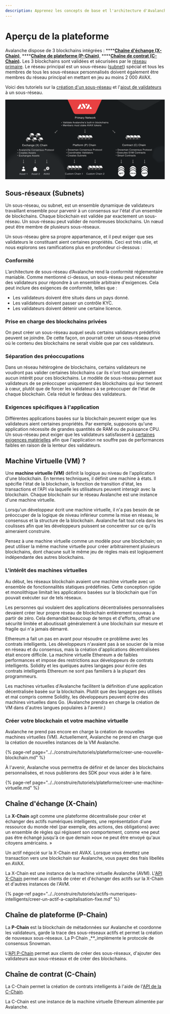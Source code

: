 ```yaml
---
description: Apprenez les concepts de base et l'architecture d'Avalanche
---
```


# Aperçu de la plateforme

Avalanche dispose de 3 blockchains intégrées : ****[**Chaîne d'échange \(X-Chain\)**](./#chaine-dechange-x-chain), ****[**Chaîne de plateforme \(P-Chain**](./#chaine-de-plateforme-p-chain)**\)**, ****[**Chaîne de contrat \(C-Chain\)**](./#chaine-de-contrat-c-chain)**.** Les 3 blockchains sont validées et sécurisées par le [réseau primaire](http://support.avalabs.org/en/articles/4135650-what-is-the-primary-network). Le réseau principal est un sous-réseau \([subnet](http://support.avalabs.org/en/articles/4064861-what-is-a-subnetwork-subnet)\) spécial et tous les membres de tous les sous-réseaux personnalisés doivent également être membres du réseau principal en mettant en jeu au moins 2 000 AVAX.

Voici des tutoriels sur la [création d'un sous-réseau](../../construire/tutoriels/plateforme/creer-un-sous-reseau-subnet.md) et l'[ajout de validateurs](../../construire/tutoriels/noeuds-et-mise-en-jeu/ajouter-un-validateur.md) à un sous-réseau.

![](../../.gitbook/assets/image%20%281%29.png)

## Sous-réseaux \(Subnets\)

Un sous-réseau, ou subnet, est un ensemble dynamique de validateurs travaillant ensemble pour parvenir à un consensus sur l'état d'un ensemble de blockchains. Chaque blockchain est validée par exactement un sous-réseau. Un sous-réseau peut valider de nombreuses blockchains. Un nœud peut être membre de plusieurs sous-réseaux.

Un sous-réseau gère sa propre appartenance, et il peut exiger que ses validateurs le constituant aient certaines propriétés. Ceci est très utile, et nous explorons ses ramifications plus en profondeur ci-dessous :

### Conformité

L’architecture de sous-réseau d’Avalanche rend la conformité réglementaire maniable. Comme mentionné ci-dessus, un sous-réseau peut nécessiter des validateurs pour répondre à un ensemble arbitraire d'exigences. Cela peut inclure des exigences de conformité, telles que :

* Les validateurs doivent être situés dans un pays donné.
* Les validateurs doivent passer un contrôle KYC.
* Les validateurs doivent détenir une certaine licence.

### Prise en charge des blockchains privées

On peut créer un sous-réseau auquel seuls certains validateurs prédéfinis peuvent se joindre. De cette façon, on pourrait créer un sous-réseau privé où le contenu des blockchains ne serait visible que par ces validateurs.

### Séparation des préoccupations

Dans un réseau hétérogène de blockchains, certains validateurs ne voudront pas valider certaines blockchains car ils n'ont tout simplement aucun intérêt pour ces blockchains. Le modèle de sous-réseau permet aux validateurs de se préoccuper uniquement des blockchains qui leur tiennent à cœur, plutôt que de forcer les validateurs à se préoccuper de l'état de chaque blockchain. Cela réduit le fardeau des validateurs.

### Exigences spécifiques à l'application

Différentes applications basées sur la blockchain peuvent exiger que les validateurs aient certaines propriétés. Par exemple, supposons qu'une application nécessite de grandes quantités de RAM ou de puissance CPU. Un sous-réseau peut exiger que les validateurs satisfassent à [certaines exigences matérielles](http://support.avalabs.org/en/articles/4064879-technical-requirements-for-running-a-validator-node-on-avalanche) afin que l'application ne souffre pas de performances faibles en raison de la lenteur des validateurs.

## Machine Virtuelle \(VM\) ?

Une **machine virtuelle \(VM\)** définit la logique au niveau de l'application d'une blockchain. En termes techniques, il définit une machine à états. Il spécifie l'état de la blockchain, la fonction de transition d'état, les transactions et l'API via laquelle les utilisateurs peuvent interagir avec la blockchain. Chaque blockchain sur le réseau Avalanche est une instance d'une machine virtuelle.

Lorsqu'un développeur écrit une machine virtuelle, il n'a pas besoin de se préoccuper de la logique de niveau inférieur comme la mise en réseau, le consensus et la structure de la blockchain. Avalanche fait tout cela dans les coulisses afin que les développeurs puissent se concentrer sur ce qu'ils aimeraient construire.

Pensez à une machine virtuelle comme un modèle pour une blockchain; on peut utiliser la même machine virtuelle pour créer arbitrairement plusieurs blockchains, dont chacune suit le même jeu de règles mais est logiquement indépendante des autres blockchains.

### L'intérêt des machines virtuelles

Au début, les réseaux blockchain avaient une machine virtuelle avec un ensemble de fonctionnalités statiques prédéfinies. Cette conception rigide et monolithique limitait les applications basées sur la blockchain que l'on pouvait exécuter sur de tels réseaux.

Les personnes qui voulaient des applications décentralisées personnalisées devaient créer leur propre réseau de blockchain entièrement nouveau à partir de zéro. Cela demandait beaucoup de temps et d'efforts, offrait une sécurité limitée et aboutissait généralement à une blockchain sur mesure et fragile qui n'a jamais démarré.

Ethereum a fait un pas en avant pour résoudre ce problème avec les contrats intelligents. Les développeurs n'avaient pas à se soucier de la mise en réseau et du consensus, mais la création d'applications décentralisées était encore difficile. La machine virtuelle Ethereum a de faibles performances et impose des restrictions aux développeurs de contrats intelligents. Solidity et les quelques autres langages pour écrire des contrats intelligents Ethereum ne sont pas familiers à la plupart des programmeurs.

Les machines virtuelles d'Avalanche facilitent la définition d'une application décentralisée basée sur la blockchain. Plutôt que des langages peu utilisés et mal compris comme Solidity, les développeurs peuvent écrire des machines virtuelles dans Go. \(Avalanche prendra en charge la création de VM dans d'autres langues populaires à l'avenir.\)

### Créer votre blockchain et votre machine virtuelle

Avalanche ne prend pas encore en charge la création de nouvelles machines virtuelles \(VM\). Actuellement, Avalanche ne prend en charge que la création de nouvelles instances de la VM Avalanche.

{% page-ref page="../../construire/tutoriels/plateforme/creer-une-nouvelle-blockchain.md" %}

À l'avenir, Avalanche vous permettra de définir et de lancer des blockchains personnalisées, et nous publierons des SDK pour vous aider à le faire.

{% page-ref page="../../construire/tutoriels/plateforme/creer-une-machine-virtuelle.md" %}

## Chaîne d'échange **\(X-Chain\)**

La **X-Chain** agit comme une plateforme décentralisée pour créer et échanger des actifs numériques intelligents, une représentation d'une ressource du monde réel \(par exemple, des actions, des obligations\) avec un ensemble de règles qui régissent son comportement, comme «ne peut pas être échangé jusqu'à ce que demain »ou« ne peut être envoyé qu'aux citoyens américains. »

Un actif négocié sur la X-Chain est AVAX. Lorsque vous émettez une transaction vers une blockchain sur Avalanche, vous payez des frais libellés en AVAX.

La X-Chain est une instance de la machine virtuelle Avalanche \(AVM\). L'[API X-Chain](../../construire/apis/avm-api-x-chain.md) permet aux clients de créer et d'échanger des actifs sur la X-Chain et d'autres instances de l'AVM.

{% page-ref page="../../construire/tutoriels/actifs-numeriques-intelligents/creer-un-actif-a-capitalisation-fixe.md" %}

## Chaîne de plateforme **\(P-Chain\)**

La **P-Chain** est la blockchain de métadonnées sur Avalanche et coordonne les validateurs, garde la trace des sous-réseaux actifs et permet la création de nouveaux sous-réseaux. La P-Chain _\*\*_implémente le protocole de consensus Snowman.

L'[API P-Chain](../../construire/apis/platform-api-p-chain.md) permet aux clients de créer des sous-réseaux, d'ajouter des validateurs aux sous-réseaux et de créer des blockchains.

## Chaîne de contrat \(C-Chain\)

La C-Chain permet la création de contrats intelligents à l'aide de l'[API de la C-Chain](../../construire/apis/evm-api-c-chain.md).

La C-Chain est une instance de la machine virtuelle Ethereum alimentée par Avalanche.

